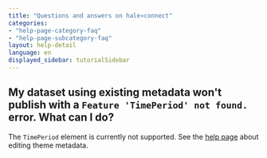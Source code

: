 ```yaml
---
title: "Questions and answers on hale»connect"
categories:
- "help-page-category-faq"
- "help-page-subcategory-faq"
layout: help-detail
language: en
displayed_sidebar: tutorialSidebar
---
```


<h2>My dataset using existing metadata won't publish with a <code>Feature 'TimePeriod' not found.</code> error. What can I do?</h2>

The <code>TimePeriod</code> element is currently not supported.
See the <a href="../../setup-hc/edit-metadata-config/2015-02-10-theme-edit-metadata">help page</a> about editing theme metadata.
